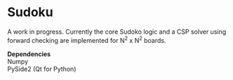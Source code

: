 # Sudoku

A work in progress. Currently the core Sudoko logic and a CSP solver using forward checking are implemented for N<sup>2</sup> x N<sup>2</sup> boards.

**Dependencies** <br>
Numpy <br>
PySide2 (Qt for Python)
